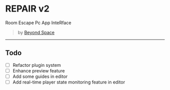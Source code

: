 # REPAIR v2

Room Escape Pc App InteRface

> by [Beyond Space](https://beyond-space.kr)

---

## Todo

- [ ] Refactor plugin system
- [ ] Enhance preview feature
- [ ] Add some guides in editor
- [ ] Add real-time player state monitoring feature in editor
